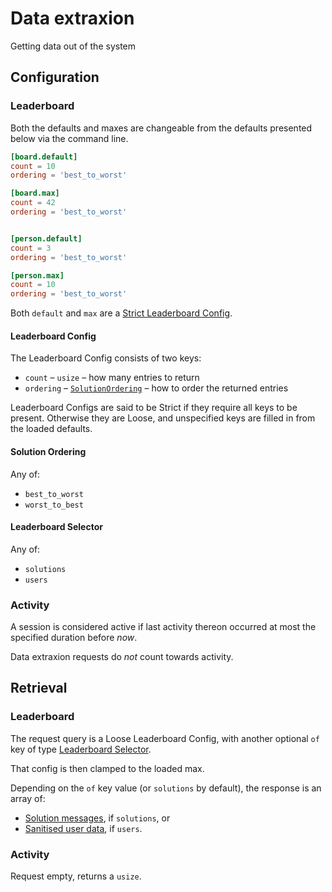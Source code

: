 # Data extraxion
Getting data out of the system

## Configuration
### Leaderboard

Both the defaults and maxes are changeable from the defaults presented below via the command line.

```toml
[board.default]
count = 10
ordering = 'best_to_worst'

[board.max]
count = 42
ordering = 'best_to_worst'


[person.default]
count = 3
ordering = 'best_to_worst'

[person.max]
count = 10
ordering = 'best_to_worst'
```

Both `default` and `max` are a [Strict Leaderboard Config](#leaderboard-config).

#### Leaderboard Config

The Leaderboard Config consists of two keys:
  * `count` – `usize` – how many entries to return
  * `ordering` – [`SolutionOrdering`](#solution-ordering) – how to order the returned entries

Leaderboard Configs are said to be Strict if they require all keys to be present.
Otherwise they are Loose, and unspecified keys are filled in from the loaded defaults.

#### Solution Ordering

Any of:
  * `best_to_worst`
  * `worst_to_best`

#### Leaderboard Selector

Any of:
  * `solutions`
  * `users`

### Activity

A session is considered active if last activity thereon occurred at most the specified duration before *now*.

Data extraxion requests do *not* count towards activity.

## Retrieval
### Leaderboard

The request query is a Loose Leaderboard Config, with another optional `of` key of type [Leaderboard Selector](#leaderboard-selector).

That config is then clamped to the loaded max.

Depending on the `of` key value (or `solutions` by default), the response is an array of:
  * [Solution messages](sudoku.md#solution-message), if `solutions`, or
  * [Sanitised user data](user.md#sanitised-user-data), if `users`.

### Activity

Request empty, returns a `usize`.
